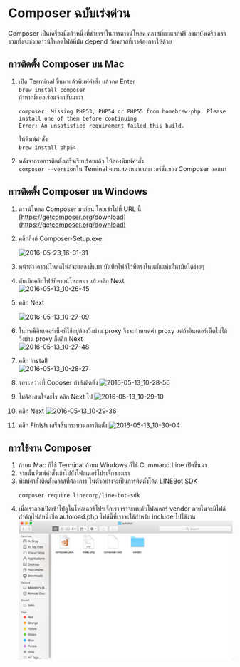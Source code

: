 # Composer ฉบับเร่งด่วน

Composer เป็นเครื่องมือตัวหนึ่งที่ช่วยเราในการดาวน์โหลด คลาสที่เขาแจกฟรี ลงมายังเครื่องเรารวมทั้งจะช่วยดาวน์โหลดไฟล์ที่มัน depend กับคลาสที่เราต้องการให้ด้วย

## การติดตั้ง Composer บน Mac

1. เปิด Terminal ขึ้นมาแล้วพิมพ์คำสั่ง แล้วกด Enter  
   `brew install composer`  
   ถ้าหากมีเออเร่อแจ้งกลับมาว่า

   ```
   composer: Missing PHP53, PHP54 or PHP55 from homebrew-php. Please install one of them before continuing
   Error: An unsatisfied requirement failed this build.
   ```

   ให้พิมพ์คำสั่ง  
   `brew install php54`

2. หลังจากรอการติดตั้งเสร็จเรียบร้อยแล้ว ให้ลองพิมพ์คำสั่ง  
   `composer --version`ใน Teminal ควรแสดงหมายเลขเวอร์ชั่นของ Composer ออกมา

## การติดตั้ง Composer บน Windows

1. ดาวน์โหลด Composer มาก่อน โดยเข้าไปที่ URL นี้ [https://getcomposer.org/download](https://getcomposer.org/download)

2. คลิกลิ้งก์ Composer-Setup.exe

   ![](http://www.select2web.com/wp-content/uploads/2016-05-23_16-01-31-1024x646.png "2016-05-23\_16-01-31")

3. หน้าต่างดาวน์โหลดไฟล์จะแสดงขึ้นมา บันทึกไฟล์ไว้ที่ตรงไหนสักแห่งที่หามันได้ง่ายๆ

4. ดับเบิลคลิกไฟล์ที่ดาวน์โหลดมา แล้วคลิก Next   
   ![](http://www.select2web.com/wp-content/uploads/2016-05-13_10-26-45.png "2016-05-13\_10-26-45")

5. คลิก Next

   ![](http://www.select2web.com/wp-content/uploads/2016-05-13_10-27-09.png "2016-05-13\_10-27-09")

6. ในกรณีอินเตอร์เน็ตที่ใช้อยู่ต้องวิ่งผ่าน proxy จึงจะกำหนดค่า proxy แต่ถ้าอินเตอร์เน็ตไม่ได้วิ่งผ่าน proxy ก็คลิก Next  
   ![](http://www.select2web.com/wp-content/uploads/2016-05-13_10-27-48.png "2016-05-13\_10-27-48")

7. คลิก Install   
   ![](http://www.select2web.com/wp-content/uploads/2016-05-13_10-28-27.png "2016-05-13\_10-28-27")

8. รอระหว่างที่ Coposer กำลังติดตั้ง 
   ![](http://www.select2web.com/wp-content/uploads/2016-05-13_10-28-56.png "2016-05-13\_10-28-56")
9. ไม่ต้องสนใจอะไร คลิก Next ไป 
   ![](http://www.select2web.com/wp-content/uploads/2016-05-13_10-29-10.png "2016-05-13\_10-29-10")
10. คลิก Next 
    ![](http://www.select2web.com/wp-content/uploads/2016-05-13_10-29-36.png "2016-05-13\_10-29-36")
11. คลิก Finish เสร็จสิ้นกระบวนการติดตั้ง 
    ![](http://www.select2web.com/wp-content/uploads/2016-05-13_10-30-04.png "2016-05-13\_10-30-04")

## การใช้งาน Composer

1. ถ้าบน Mac ก็ใช้ Terminal ถ้าบน Windows ก็ใช้ Command Line เปิดขึ้นมา
2. จากนั้นพิมพ์คำสั่งเข้าไปยังโฟลเดอร์โปรเจ็กของเรา
3. พิมพ์คำสั่งติดตั้งคลาสที่ต้องการ ในตัวอย่างจะเป็นการติดตั้งโค้ด LINEBot SDK
   ```
   composer require linecorp/line-bot-sdk
   ```
4. เมื่อเราลองเปิดเข้าไปดูในโฟลเดอร์โปรเจ็กเรา เราจะพบกับโฟลเดอร์ vendor ภายในจะมีไฟล์สำคัญไฟล์หนึ่งชื่อ autoload.php ไฟล์นี้ที่เราจะใช้สำหรับ include ไปใช้งาน  
   ![](/assets/2017-10-11_1102.png)



